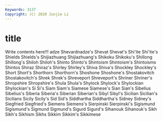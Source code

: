 ```yaml
---
Keywords: 3137
Copyright: (C) 2020 Junjie Li
---
```


# title

Write contents here!!!
adze 
Shevardnadze's 
Shevat 
Shevat's 
Shi'ite 
Shi'ite's 
Shields 
Shields's 
Shijiazhuang 
Shijiazhuang's
Shikoku 
Shikoku's 
Shillong 
Shillong's 
Shiloh 
Shiloh's 
Shinto 
Shinto's 
Shintoism 
Shintoism's
Shintoisms 
Shintos 
Shiraz 
Shiraz's 
Shirley 
Shirley's 
Shiva 
Shiva's 
Shockley 
Shockley's
Short 
Short's 
Shorthorn 
Shorthorn's 
Shoshone 
Shoshone's 
Shostakovitch 
Shostakovitch's 
Shrek 
Shrek's
Shreveport 
Shreveport's 
Shriner 
Shriner's 
Shropshire 
Shropshire's 
Shula 
Shula's 
Shylock 
Shylock's
Shylockian 
Shylockian's 
Si 
Si's 
Siam 
Siam's 
Siamese 
Siamese's 
Sian 
Sian's
Sibelius 
Sibelius's 
Siberia 
Siberia's 
Siberian 
Siberian's 
Sibyl 
Sibyl's 
Sicilian 
Sicilian's
Sicilians 
Sicily 
Sicily's 
Sid 
Sid's 
Siddhartha 
Siddhartha's 
Sidney 
Sidney's 
Siegfried
Siegfried's 
Siemens 
Siemens's 
Sierpinski 
Sierpinski's 
Sigismund 
Sigismund's 
Sigmund 
Sigmund's 
Sigurd
Sigurd's 
Sihanouk 
Sihanouk's 
Sikh 
Sikh's 
Sikhism 
Sikhs 
Sikkim 
Sikkim's 
Sikkimese
